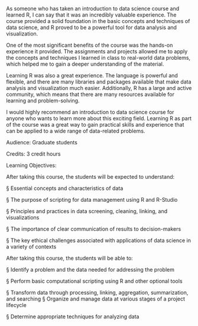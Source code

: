 As someone who has taken an introduction to data science course and learned R, I can say that it was an incredibly valuable experience. The course provided a solid foundation in the basic concepts and techniques of data science, and R proved to be a powerful tool for data analysis and visualization.

One of the most significant benefits of the course was the hands-on experience it provided. The assignments and projects allowed me to apply the concepts and techniques I learned in class to real-world data problems, which helped me to gain a deeper understanding of the material.

Learning R was also a great experience. The language is powerful and flexible, and there are many libraries and packages available that make data analysis and visualization much easier. Additionally, R has a large and active community, which means that there are many resources available for learning and problem-solving.

I would highly recommend an introduction to data science course for anyone who wants to learn more about this exciting field. Learning R as part of the course was a great way to gain practical skills and experience that can be applied to a wide range of data-related problems.

Audience:
Graduate students

Credits:
3 credit hours

Learning Objectives:

After taking this course, the students will be expected to understand:

§ Essential concepts and characteristics of data

§ The purpose of scripting for data management using R and R-Studio

§ Principles and practices in data screening, cleaning, linking, and visualizations

§ The importance of clear communication of results to decision-makers

§ The key ethical challenges associated with applications of data science in a variety of
contexts

After taking this course, the students will be able to:

§ Identify a problem and the data needed for addressing the problem

§ Perform basic computational scripting using R and other optional tools

§ Transform data through processing, linking, aggregation, summarization, and searching § Organize and manage data at various stages of a project lifecycle

§ Determine appropriate techniques for analyzing data
